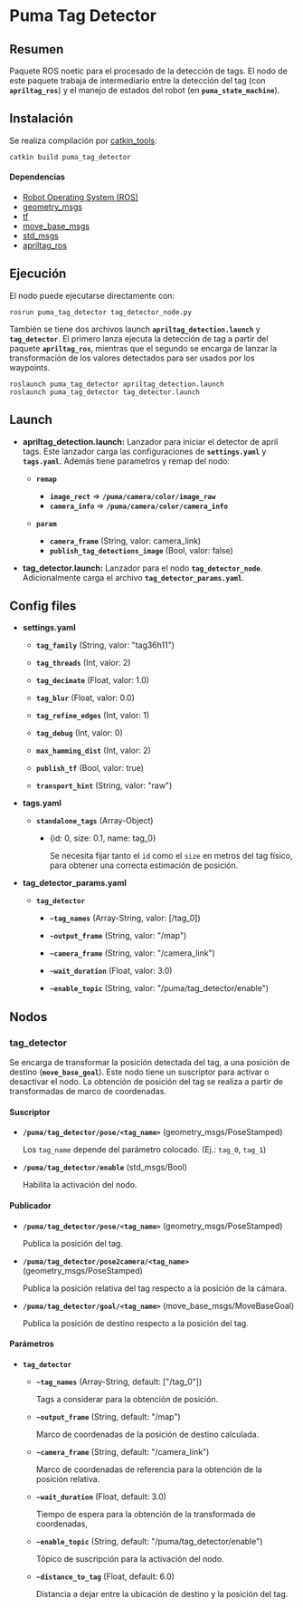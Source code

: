 # Puma Tag Detector

## Resumen

Paquete ROS noetic para el procesado de la detección de tags. El nodo de este paquete trabaja de intermediario entre la detección del tag (con **`apriltag_ros`**) y el manejo de estados del robot (en **`puma_state_machine`**).

## Instalación

Se realiza compilación por [catkin_tools](https://catkin-tools.readthedocs.io/en/latest/):

    catkin build puma_tag_detector

#### Dependencias

- [Robot Operating System (ROS)](http://wiki.ros.org)
- [geometry_msgs](http://wiki.ros.org/geometry_msgs)
- [tf](http://wiki.ros.org/tf)
- [move_base_msgs](http://wiki.ros.org/move_base_msgs)
- [std_msgs](http://wiki.ros.org/std_msgs)
- [apriltag_ros](http://wiki.ros.org/apriltag_ros)

## Ejecución

El nodo puede ejecutarse directamente con:

    rosrun puma_tag_detector tag_detector_node.py

También se tiene dos archivos launch **`apriltag_detection.launch`** y **`tag_detector`**. El primero lanza ejecuta la detección de tag a partir del paquete **`apriltag_ros`**, mientras que el segundo se encarga de lanzar la transformación de los valores detectados para ser usados por los waypoints.

    roslaunch puma_tag_detector apriltag_detection.launch
    roslaunch puma_tag_detector tag_detector.launch

## Launch

- **apriltag_detection.launch:** Lanzador para iniciar el detector de april tags. Este lanzador carga las configuraciones de **`settings.yaml`** y **`tags.yaml`**. Además tiene parametros y remap del nodo:

  - **`remap`**

    - **`image_rect`** ⇒ **`/puma/camera/color/image_raw`**
    - **`camera_info`** ⇒ **`/puma/camera/color/camera_info`**

  - **`param`**

    - **`camera_frame`** (String, valor: camera_link)
    - **`publish_tag_detections_image`** (Bool, valor: false)

- **tag_detector.launch:** Lanzador para el nodo **`tag_detector_node`**. Adicionalmente carga el archivo **`tag_detector_params.yaml`**.

## Config files

- **settings.yaml**

  - **`tag_family`** (String, valor: "tag36h11")

  - **`tag_threads`** (Int, valor: 2)
  - **`tag_decimate`** (Float, valor: 1.0)
  - **`tag_blur`** (Float, valor: 0.0)
  - **`tag_refine_edges`** (Int, valor: 1)
  - **`tag_debug`** (Int, valor: 0)
  - **`max_hamming_dist`** (Int, valor: 2)
  - **`publish_tf`** (Bool, valor: true)
  - **`transport_hint`** (String, valor: "raw")

- **tags.yaml**

  - **`standalone_tags`** (Array-Object)

    - {id: 0, size: 0.1, name: tag_0}

      Se necesita fijar tanto el `id` como el `size` en metros del tag físico, para obtener una correcta estimación de posición.

- **tag_detector_params.yaml**

  - **`tag_detector`**

    - **`~tag_names`** (Array-String, valor: [/tag_0])

    - **`~output_frame`** (String, valor: "/map")
    - **`~camera_frame`** (String, valor: "/camera_link")
    - **`~wait_duration`** (Float, valor: 3.0)
    - **`~enable_topic`** (String, valor: "/puma/tag_detector/enable")

## Nodos

### tag_detector

Se encarga de transformar la posición detectada del tag, a una posición de destino (**`move_base_goal`**). Este nodo tiene un suscriptor para activar o desactivar el nodo. La obtención de posición del tag se realiza a partir de transformadas de marco de coordenadas.

#### Suscriptor

- **`/puma/tag_detector/pose/<tag_name>`** (geometry_msgs/PoseStamped)

  Los `tag_name` depende del parámetro colocado. (Ej.: `tag_0`, `tag_1`)

- **`/puma/tag_detector/enable`** (std_msgs/Bool)

  Habilita la activación del nodo.

#### Publicador

- **`/puma/tag_detector/pose/<tag_name>`** (geometry_msgs/PoseStamped)

  Publica la posición del tag.

- **`/puma/tag_detector/pose2camera/<tag_name>`** (geometry_msgs/PoseStamped)

  Publica la posición relativa del tag respecto a la posición de la cámara.

- **`/puma/tag_detector/goal/<tag_name>`** (move_base_msgs/MoveBaseGoal)

  Publica la posición de destino respecto a la posición del tag.

#### Parámetros

- **`tag_detector`**

  - **`~tag_names`** (Array-String, default: ["/tag_0"])

    Tags a considerar para la obtención de posición.

  - **`~output_frame`** (String, default: "/map")

    Marco de coordenadas de la posición de destino calculada.

  - **`~camera_frame`** (String, default: "/camera_link")

    Marco de coordenadas de referencia para la obtención de la posición relativa.

  - **`~wait_duration`** (Float, default: 3.0)

    Tiempo de espera para la obtención de la transformada de coordenadas,

  - **`~enable_topic`** (String, default: "/puma/tag_detector/enable")

    Tópico de suscripción para la activación del nodo.

  - **`~distance_to_tag`** (Float, default: 6.0)

    Distancia a dejar entre la ubicación de destino y la posición del tag.
